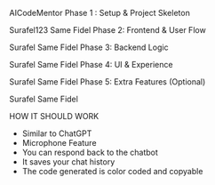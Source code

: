 AICodeMentor
Phase 1 : Setup & Project Skeleton

Surafel123
Same
Fidel
Phase 2: Frontend & User Flow

Surafel
Same
Fidel
Phase 3: Backend Logic

Surafel
Same
Fidel
Phase 4: UI & Experience

Surafel
Same
Fidel
Phase 5: Extra Features (Optional)

Surafel
Same
Fidel

HOW IT SHOULD WORK
  - Similar to ChatGPT
  - Microphone Feature
  - You can respond back to the chatbot
  - It saves your chat history
  - The code generated is color coded and copyable